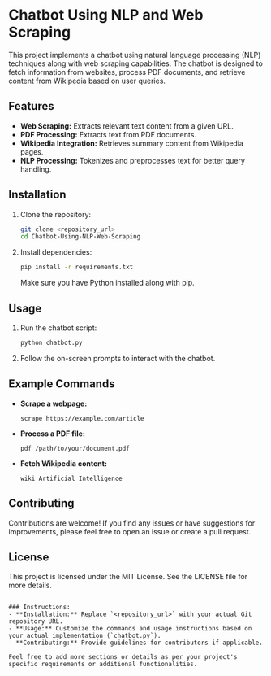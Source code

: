 # Chatbot Using NLP and Web Scraping

This project implements a chatbot using natural language processing (NLP) techniques along with web scraping capabilities. The chatbot is designed to fetch information from websites, process PDF documents, and retrieve content from Wikipedia based on user queries.

## Features

- **Web Scraping:** Extracts relevant text content from a given URL.
- **PDF Processing:** Extracts text from PDF documents.
- **Wikipedia Integration:** Retrieves summary content from Wikipedia pages.
- **NLP Processing:** Tokenizes and preprocesses text for better query handling.

## Installation

1. Clone the repository:
   ```bash
   git clone <repository_url>
   cd Chatbot-Using-NLP-Web-Scraping
   ```

2. Install dependencies:
   ```bash
   pip install -r requirements.txt
   ```

   Make sure you have Python installed along with pip.

## Usage

1. Run the chatbot script:
   ```bash
   python chatbot.py
   ```

2. Follow the on-screen prompts to interact with the chatbot.

## Example Commands

- **Scrape a webpage:**
  ```
  scrape https://example.com/article
  ```

- **Process a PDF file:**
  ```
  pdf /path/to/your/document.pdf
  ```

- **Fetch Wikipedia content:**
  ```
  wiki Artificial Intelligence
  ```

## Contributing

Contributions are welcome! If you find any issues or have suggestions for improvements, please feel free to open an issue or create a pull request.

## License

This project is licensed under the MIT License. See the LICENSE file for more details.
```

### Instructions:
- **Installation:** Replace `<repository_url>` with your actual Git repository URL.
- **Usage:** Customize the commands and usage instructions based on your actual implementation (`chatbot.py`).
- **Contributing:** Provide guidelines for contributors if applicable.

Feel free to add more sections or details as per your project's specific requirements or additional functionalities.
